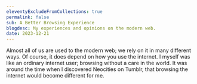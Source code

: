 ```yaml
---
eleventyExcludeFromCollections: true
permalink: false
sub: A Better Browsing Experience
blogdesc: My experiences and opinions on the modern web.
date: 2023-12-21
---
```


Almost all of us are used to the modern web; we rely on it in many different ways. Of course, it does depend on how you use the internet. I myself was like an ordinary internet user; browsing without a care in the world. It was around the time when I discovered Neocities on Tumblr, that browsing the internet would become different for me.


